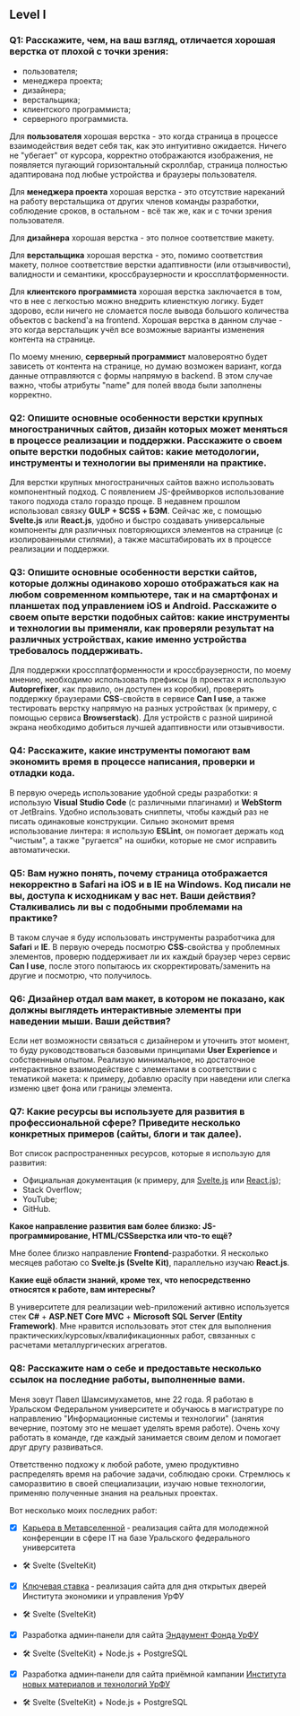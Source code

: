 ## Level I

### Q1: Расскажите, чем, на ваш взгляд, отличается хорошая верстка от плохой с точки зрения:
 - пользователя; 
 - менеджера проекта;
 - дизайнера;
 - верстальщика; 
 - клиентского программиста;
 - серверного программиста.

Для **пользователя** хорошая верстка - это когда страница в процессе взаимодействия ведет себя так, как это интуитивно ожидается. Ничего не "убегает" от курсора, корректно отображаются изображения, не появляется пугающий горизонтальный скроллбар, страница полностью адаптирована под любые устройства и браузеры пользователя.

Для **менеджера проекта** хорошая верстка - это отсутствие нареканий на работу верстальщика от других членов команды разработки, соблюдение сроков, в остальном - всё так же, как и с точки зрения пользователя.

Для **дизайнера** хорошая верстка - это полное соответствие макету.

Для **верстальщика** хорошая верстка - это, помимо соответствия макету, полное соответствие верстки адаптивности (или отзывчивости), валидности и семантики, кроссбраузерности и кроссплатформенности.

Для **клиентского программиста** хорошая верстка заключается в том, что в нее с легкостью можно внедрить клиенсткую логику. Будет здорово, если ничего не сломается после вывода большого количества объектов с backend'а на frontend. Хорошая верстка в данном случае - это когда верстальщик учёл все возможные варианты изменения контента на странице.

По моему мнению, **серверный программист** маловероятно будет зависеть от контента на странице, но думаю возможен вариант, когда данные отправляются с формы напрямую в backend. В этом случае важно, чтобы атрибуты "name" для полей ввода были заполнены корректно.

### Q2: Опишите основные особенности верстки крупных многостраничных сайтов, дизайн которых может меняться в процессе реализации и поддержки. Расскажите о своем опыте верстки подобных сайтов: какие методологии, инструменты и технологии вы применяли на практике.

Для верстки крупных многостраничных сайтов важно использовать компонентный подход. С появлением JS-фреймворков использование такого подхода стало гораздо проще.
В недавнем прошлом использовал связку **GULP + SCSS + БЭМ**. Сейчас же, с помощью **Svelte.js** или **React.js**, удобно и быстро создавать универсальные компоненты для различных повторяющихся элементов на странице (с изолированными стилями), а также масштабировать их в процессе реализации и поддержки.

### Q3: Опишите основные особенности верстки сайтов, которые должны одинаково хорошо отображаться как на любом современном компьютере, так и на смартфонах и планшетах под управлением iOS и Android. Расскажите о своем опыте верстки подобных сайтов: какие инструменты и технологии вы применяли, как проверяли результат на различных устройствах, какие именно устройства требовалось поддерживать.

Для поддержки кроссплатформенности и кроссбраузерности, по моему мнению, необходимо использовать префиксы (в проектах я использую **Autoprefixer**, как правило, он доступен из коробки), проверять поддержку браузерами **CSS**-свойств в сервисе **Can I use**, а также тестировать верстку напрямую на разных устройствах (к примеру, с помощью сервиса **Browserstack**). Для устройств с разной шириной экрана необходимо добиться лучшей адаптивности или отзывчивости.

### Q4: Расскажите, какие инструменты помогают вам экономить время в процессе написания, проверки и отладки кода.

В первую очередь использование удобной среды разработки: я использую **Visual Studio Code** (с различными плагинами) и **WebStorm** от JetBrains. Удобно использовать сниппеты, чтобы каждый раз не писать одинаковые конструкции. Сильно экономит время использование линтера: я использую **ESLint**, он помогает держать код "чистым", а также "ругается" на ошибки, которые не смог исправить автоматически.

### Q5: Вам нужно понять, почему страница отображается некорректно в Safari на iOS и в IE на Windows. Код писали не вы, доступа к исходникам у вас нет. Ваши действия? Сталкивались ли вы с подобными проблемами на практике?

В таком случае я буду использовать инструменты разработчика для **Safari** и **IE**. В первую очередь посмотрю **CSS**-свойства у проблемных элементов, проверю поддерживает ли их каждый браузер через сервис **Can I use**, после этого попытаюсь их скорректировать/заменить на другие и посмотрю, что получилось.

### Q6: Дизайнер отдал вам макет, в котором не показано, как должны выглядеть интерактивные элементы при наведении мыши. Ваши действия?

Если нет возможности связаться с дизайнером и уточнить этот момент, то буду руководствоваться базовыми принципами **User Experience** и собственным опытом. Реализую минимальное, но достаточное интерактивное взаимодействие с элементами в соответствии с тематикой макета: к примеру, добавлю opacity при наведени или слегка изменю цвет фона или границы элемента.

### Q7: Какие ресурсы вы используете для развития в профессиональной сфере? Приведите несколько конкретных примеров (сайты, блоги и так далее). 

Вот список распространенных ресурсов, которые я использую для развития:
- Официальная документация (к примеру, для [Svelte.js](https://ru.svelte.dev/) или [React.js](https://ru.reactjs.org/));
- Stack Overflow;
- YouTube;
- GitHub.

**Какое направление развития вам более близко: JS-программирование, HTML/CSSверстка или что-то ещё?**

Мне более близко направление **Frontend**-разработки. Я несколько месяцев работаю со **Svelte.js (Svelte Kit)**, параллельно изучаю **React.js**.

**Какие ещё области знаний, кроме тех, что непосредственно относятся к работе, вам
интересны?**

В университете для реализации web-приложений активно используется стек **C#** + **ASP.NET Core MVC** + **Microsoft SQL Server (Entity Framework)**. Мне нравится использовать этот стек для выполнения практических/курсовых/квалификационных работ, связанных с расчетами металлургических агрегатов.

### Q8: Расскажите нам о себе и предоставьте несколько ссылок на последние работы, выполненные вами. 

Меня зовут Павел Шамсимухаметов, мне 22 года. Я работаю в Уральском Федеральном университете и обучаюсь в магистратуре по направлению "Информационные системы и технологии" (занятия вечерние, поэтому это не мешает уделять время работе). Очень хочу работать в команде, где каждый занимается своим делом и помогает друг другу развиваться. 

Ответственно подхожу к любой работе, умею продуктивно распределять время на рабочие задачи, соблюдаю сроки. Стремлюсь к саморазвитию в своей специализации, изучаю новые технологии, применяю полученные знания на реальных проектах.

Вот несколько моих последних работ:
- [x] [Карьера в Метавселенной](https://metaverse‑career.ru/) ‑ реализация сайта для молодежной конференции в сфере IT на базе Уральского федерального университета 
- :hammer_and_wrench: Svelte (SvelteKit)
- [x] [Ключевая ставка](https://econstaff.urfu.ru/) ‑ реализация сайта для дня открытых дверей Института экономики и управления УрФУ 
- :hammer_and_wrench: Svelte (SvelteKit)
- [x] Разработка админ‑панели для сайта [Эндаумент Фонда УрФУ](https://endowment.urfu.ru/)
- :hammer_and_wrench: Svelte (SvelteKit) + Node.js + PostgreSQL
- [x] Разработка админ‑панели для сайта приёмной кампании [Института новых материалов и технологий УрФУ](https://inmt-priem.urfu.ru/)
- :hammer_and_wrench: Svelte (SvelteKit) + Node.js + PostgreSQL
